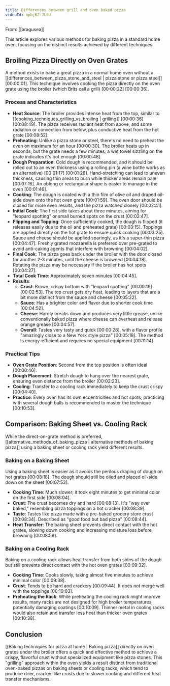 ```yaml
---
title: Differences between grill and oven baked pizza
videoId: npbj6Z-JL8U
---
```


From: [[aragusea]] <br/> 

This article explores various methods for baking pizza in a standard home oven, focusing on the distinct results achieved by different techniques.

## Broiling Pizza Directly on Oven Grates

A method exists to bake a great pizza in a normal home oven without a [[differences_between_pizza_stone_and_steel | pizza stone or pizza steel]] <a class="yt-timestamp" data-t="00:00:01">[00:00:01]</a>. This technique involves cooking the pizza directly on the oven grate using the broiler (which Brits call a grill) <a class="yt-timestamp" data-t="00:00:22">[00:00:22]</a> <a class="yt-timestamp" data-t="00:00:36">[00:00:36]</a>.

### Process and Characteristics

*   **Heat Source**: The broiler provides intense heat from the top, similar to [[cooking_techniques_grilling_vs_broiling | grilling]] <a class="yt-timestamp" data-t="00:00:36">[00:00:36]</a> <a class="yt-timestamp" data-t="00:08:49">[00:08:49]</a>. The pizza receives radiant heat from above, and some radiation or convection from below, plus conductive heat from the hot grate <a class="yt-timestamp" data-t="00:08:52">[00:08:52]</a>.
*   **Preheating**: Unlike a pizza stone or steel, there's no need to preheat the oven on maximum for an hour <a class="yt-timestamp" data-t="00:00:30">[00:00:30]</a>. The broiler heats up in seconds, but the grate needs a few minutes; a wet towel sizzling on the grate indicates it's hot enough <a class="yt-timestamp" data-t="00:00:48">[00:00:48]</a>.
*   **Dough Preparation**: Cold dough is recommended, and it should be rolled out to an even thickness using a rolling pin (a wine bottle works as an alternative) <a class="yt-timestamp" data-t="00:01:17">[00:01:17]</a> <a class="yt-timestamp" data-t="00:01:28">[00:01:28]</a>. Hand-stretching can lead to uneven thickness, causing thin areas to burn while thicker areas remain pale <a class="yt-timestamp" data-t="00:07:16">[00:07:16]</a>. An oblong or rectangular shape is easier to manage in the oven <a class="yt-timestamp" data-t="00:01:46">[00:01:46]</a>.
*   **Cooking**: The dough is coated with a thin film of olive oil and draped oil-side down onto the hot oven grate <a class="yt-timestamp" data-t="00:01:59">[00:01:59]</a>. The oven door should be closed for more even results, and the pizza watched closely <a class="yt-timestamp" data-t="00:02:41">[00:02:41]</a>.
*   **Initial Cook**: The first side takes about three minutes, aiming for "leopard spotting" or small burned spots on the crust <a class="yt-timestamp" data-t="00:02:47">[00:02:47]</a>.
*   **Flipping and Topping**: Once sufficiently cooked, the dough is flipped (it releases easily due to the oil and preheated grate) <a class="yt-timestamp" data-t="00:03:15">[00:03:15]</a>. Toppings are applied directly on the hot grate to ensure quick cooking <a class="yt-timestamp" data-t="00:03:25">[00:03:25]</a>. Sauce and cheese should be applied sparingly, as it's a super-thin pizza <a class="yt-timestamp" data-t="00:04:47">[00:04:47]</a>. Freshly grated mozzarella is preferred over pre-grated to avoid anti-caking agents that interfere with browning <a class="yt-timestamp" data-t="00:04:02">[00:04:02]</a>.
*   **Final Cook**: The pizza goes back under the broiler with the door closed for another 2-3 minutes, until the cheese is browned <a class="yt-timestamp" data-t="00:04:18">[00:04:18]</a>. Rotating the pizza may be necessary if the broiler has hot spots <a class="yt-timestamp" data-t="00:04:27">[00:04:27]</a>.
*   **Total Cook Time**: Approximately seven minutes <a class="yt-timestamp" data-t="00:04:45">[00:04:45]</a>.
*   **Results**:
    *   **Crust**: Brown, crispy bottom with "leopard spotting" <a class="yt-timestamp" data-t="00:00:19">[00:00:19]</a> <a class="yt-timestamp" data-t="00:02:53">[00:02:53]</a>. The top crust gets dry heat, leading to layers that are a bit more distinct from the sauce and cheese <a class="yt-timestamp" data-t="00:05:22">[00:05:22]</a>.
    *   **Sauce**: Has a brighter color and flavor due to shorter cook time <a class="yt-timestamp" data-t="00:04:52">[00:04:52]</a>.
    *   **Cheese**: Hardly breaks down and produces very little grease, unlike conventionally baked pizza where cheese can overheat and release orange grease <a class="yt-timestamp" data-t="00:04:57">[00:04:57]</a>.
    *   **Overall**: Tastes very tasty and quick <a class="yt-timestamp" data-t="00:00:28">[00:00:28]</a>, with a flavor profile "amazingly close to a New York style pizza" <a class="yt-timestamp" data-t="00:05:18">[00:05:18]</a>. The method is energy-efficient and requires no special equipment <a class="yt-timestamp" data-t="00:11:14">[00:11:14]</a>.

### Practical Tips

*   **Oven Grate Position**: Second from the top position is often ideal <a class="yt-timestamp" data-t="00:00:46">[00:00:46]</a>.
*   **Dough Placement**: Stretch dough to hang over the nearest grate, ensuring even distance from the broiler <a class="yt-timestamp" data-t="00:02:23">[00:02:23]</a>.
*   **Cooling**: Transfer to a cooling rack immediately to keep the crust crispy <a class="yt-timestamp" data-t="00:04:40">[00:04:40]</a>.
*   **Practice**: Every oven has its own eccentricities and hot spots; practicing with several dough balls is recommended to master the technique <a class="yt-timestamp" data-t="00:10:53">[00:10:53]</a>.

## Comparison: Baking Sheet vs. Cooling Rack

While the direct-on-grate method is preferred, [[alternative_methods_of_baking_pizza | alternative methods of baking pizza]] using a baking sheet or cooling rack yield different results.

### Baking on a Baking Sheet

Using a baking sheet is easier as it avoids the perilous draping of dough on hot grates <a class="yt-timestamp" data-t="00:08:18">[00:08:18]</a>. The dough should still be oiled and placed oil-side down on the sheet <a class="yt-timestamp" data-t="00:07:53">[00:07:53]</a>.

*   **Cooking Time**: Much slower; it took eight minutes to get minimal color on the first side <a class="yt-timestamp" data-t="00:08:04">[00:08:04]</a>.
*   **Crust**: The crust becomes dry and hard <a class="yt-timestamp" data-t="00:08:13">[00:08:13]</a>. It's "way over baked," resembling pizza toppings on a hot cracker <a class="yt-timestamp" data-t="00:08:39">[00:08:39]</a>.
*   **Taste**: Tastes like pizza made with a pre-baked grocery store crust <a class="yt-timestamp" data-t="00:08:34">[00:08:34]</a>. Described as "good food but bad pizza" <a class="yt-timestamp" data-t="00:08:44">[00:08:44]</a>.
*   **Heat Transfer**: The baking sheet prevents direct contact with the hot grates, slowing down cooking and increasing moisture loss before browning <a class="yt-timestamp" data-t="00:08:59">[00:08:59]</a>.

### Baking on a Cooling Rack

Baking on a cooling rack allows heat transfer from both sides of the dough but still prevents direct contact with the hot oven grates <a class="yt-timestamp" data-t="00:09:32">[00:09:32]</a>.

*   **Cooking Time**: Cooks slowly, taking almost five minutes to achieve minimal color <a class="yt-timestamp" data-t="00:09:38">[00:09:38]</a>.
*   **Crust**: Tends to be hard and crackery <a class="yt-timestamp" data-t="00:09:44">[00:09:44]</a>. It does not merge well with the toppings <a class="yt-timestamp" data-t="00:10:03">[00:10:03]</a>.
*   **Preheating the Rack**: While preheating the cooling rack might improve results, many racks are not designed for high broiler temperatures, potentially damaging coatings <a class="yt-timestamp" data-t="00:10:09">[00:10:09]</a>. Thinner metal in cooling racks would also retain and transfer less heat than thicker oven grates <a class="yt-timestamp" data-t="00:10:38">[00:10:38]</a>.

## Conclusion

[[Baking techniques for pizza at home | Baking pizza]] directly on oven grates under the broiler offers a quick and effective method to achieve a crispy, flavorful crust without specialized equipment like pizza stones. This "grilling" approach within the oven yields a result distinct from traditional oven-baked pizzas on baking sheets or cooling racks, which tend to produce drier, cracker-like crusts due to slower cooking and different heat transfer mechanisms.
